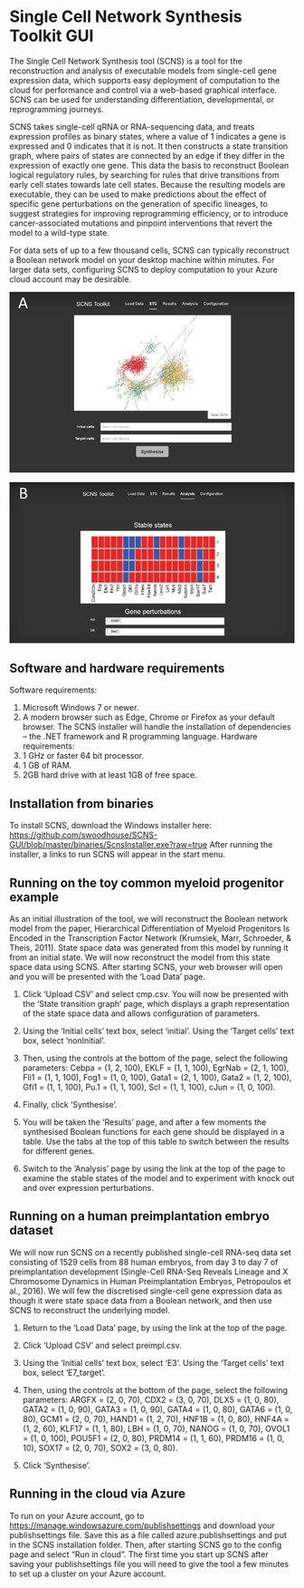 # Single Cell Network Synthesis Toolkit GUI
The Single Cell Network Synthesis tool (SCNS) is a tool for the reconstruction and analysis of executable models from single-cell gene expression data, which supports easy deployment of computation to the cloud for performance and control via a web-based graphical interface. SCNS can be used for understanding differentiation, developmental, or reprogramming journeys.

SCNS takes single-cell qRNA or RNA-sequencing data, and treats expression profiles as binary states, where a value of 1 indicates a gene is expressed and 0 indicates that it is not. It then constructs a state transition graph, where pairs of states are connected by an edge if they differ in the expression of exactly one gene. This data the basis to reconstruct Boolean logical regulatory rules, by searching for rules that drive transitions from early cell states towards late cell states. Because the resulting models are executable, they can be used to make predictions about the effect of specific gene perturbations on the generation of specific lineages, to suggest strategies for improving reprogramming efficiency, or to introduce cancer-associated mutations and pinpoint interventions that revert the model to a wild-type state.

For data sets of up to a few thousand cells, SCNS can typically reconstruct a Boolean network model on your desktop machine within minutes. For larger data sets, configuring SCNS to deploy computation to your Azure cloud account may be desirable.

![Image of tool](https://raw.githubusercontent.com/swoodhouse/SCNS-GUI/master/1a.png)

![Image of tool](https://raw.githubusercontent.com/swoodhouse/SCNS-GUI/master/1b.png)

## Software and hardware requirements
Software requirements:
1.	Microsoft Windows 7 or newer.
2.	A modern browser such as Edge, Chrome or Firefox as your default browser.
The SCNS installer will handle the installation of dependencies – the .NET framework and R programming language.
Hardware requirements:
1.	1 GHz or faster 64 bit processor.
2.	1 GB of RAM.
3.	2GB hard drive with at least 1GB of free space.

## Installation from binaries
To install SCNS, download the Windows installer here: https://github.com/swoodhouse/SCNS-GUI/blob/master/binaries/ScnsInstaller.exe?raw=true
After running the installer, a links to run SCNS will appear in the start menu.

## Running on the toy common myeloid progenitor example
As an initial illustration of the tool, we will reconstruct the Boolean network model from the paper, Hierarchical Differentiation of Myeloid Progenitors Is Encoded in the Transcription Factor Network (Krumsiek, Marr, Schroeder, & Theis, 2011).
State space data was generated from this model by running it from an initial state. We will now reconstruct the model from this state space data using SCNS.
After starting SCNS, your web browser will open and you will be presented with the ‘Load Data’ page.
1.	Click ‘Upload CSV’ and select cmp.csv.
You will now be presented with the ‘State transition graph’ page, which displays a graph representation of the state space data and allows configuration of parameters.

2.	Using the ‘Initial cells’ text box, select ‘initial’. Using the ‘Target cells’ text box, select ‘nonInitial’.

3.	Then, using the controls at the bottom of the page, select the following parameters:
Cebpa = (1, 2, 100), EKLF = (1, 1, 100), EgrNab = (2, 1, 100), Fli1 = (1, 1, 100), Fog1 = (1, 0, 100), Gata1 = (2, 1, 100), Gata2 = (1, 2, 100), Gfi1 = (1, 1, 100), Pu.1 = (1, 1, 100), Scl = (1, 1, 100), cJun = (1, 0, 100).

4.	Finally, click ‘Synthesise’.

5.	You will be taken the ‘Results’ page, and after a few moments the synthesised Boolean functions for each gene should be displayed in a table. Use the tabs at the top of this table to switch between the results for different genes.

6.	Switch to the ‘Analysis’ page by using the link at the top of the page to examine the stable states of the model and to experiment with knock out and over expression perturbations.

## Running on a human preimplantation embryo dataset
We will now run SCNS on a recently published single-cell RNA-seq data set consisting of 1529 cells from 88 human embryos, from day 3 to day 7 of preimplantation development (Single-Cell RNA-Seq Reveals Lineage and X Chromosome Dynamics in Human Preimplantation Embryos, Petropoulos et al., 2016).
We will few the discretised single-cell gene expression data as though it were state space data from a Boolean network, and then use SCNS to reconstruct the underlying model.
1.	Return to the ‘Load Data’ page, by using the link at the top of the page.

2.	Click ‘Upload CSV’ and select preimpl.csv.

3.	Using the ‘Initial cells’ text box, select ‘E3’. Using the ‘Target cells’ text box, select ‘E7_target’.

4.	Then, using the controls at the bottom of the page, select the following parameters:
ARGFX = (2, 0, 70), CDX2 = (3, 0, 70), DLX5 = (1, 0, 80), GATA2 = (1, 0, 90), GATA3 = (1, 0, 90), GATA4 = (1, 0, 80), GATA6 = (1, 0, 80), GCM1 = (2, 0, 70), HAND1 = (1, 2, 70), HNF1B = (1, 0, 80), HNF4A = (1, 2, 60), KLF17 = (1, 1, 80), LBH = (1, 0, 70), NANOG = (1, 0, 70), OVOL1 = (1, 0, 100), POU5F1 = (2, 0, 80), PRDM14 = (1, 1, 60), PRDM16 = (1, 0, 10), SOX17 = (2, 0, 70), SOX2 = (3, 0, 80).

5.	Click ‘Synthesise’.

## Running in the cloud via Azure
To run on your Azure account, go to https://manage.windowsazure.com/publishsettings  and download your publishsettings file. Save this as a file called azure.publishsettings and put in the SCNS installation folder. Then, after starting SCNS go to the config page and select “Run in cloud”. The first time you start up SCNS after saving your publishsettings file you will need to give the tool a few minutes to set up a cluster on your Azure account.


